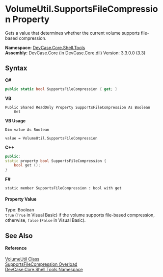 # VolumeUtil.SupportsFileCompression Property 
 

Gets a value that determines whether the current volume supports file-based compression.

**Namespace:**&nbsp;<a href="N_DevCase_Core_Shell_Tools">DevCase.Core.Shell.Tools</a><br />**Assembly:**&nbsp;DevCase.Core (in DevCase.Core.dll) Version: 3.3.0.0 (3.3)

## Syntax

**C#**<br />
``` C#
public static bool SupportsFileCompression { get; }
```

**VB**<br />
``` VB
Public Shared ReadOnly Property SupportsFileCompression As Boolean
	Get
```

**VB Usage**<br />
``` VB Usage
Dim value As Boolean

value = VolumeUtil.SupportsFileCompression

```

**C++**<br />
``` C++
public:
static property bool SupportsFileCompression {
	bool get ();
}
```

**F#**<br />
``` F#
static member SupportsFileCompression : bool with get

```


#### Property Value
Type: Boolean<br />`true` (`True` in Visual Basic) if the volume supports file-based compression, otherwise, `false` (`False` in Visual Basic).

## See Also


#### Reference
<a href="T_DevCase_Core_Shell_Tools_VolumeUtil">VolumeUtil Class</a><br /><a href="Overload_DevCase_Core_Shell_Tools_VolumeUtil_SupportsFileCompression">SupportsFileCompression Overload</a><br /><a href="N_DevCase_Core_Shell_Tools">DevCase.Core.Shell.Tools Namespace</a><br />